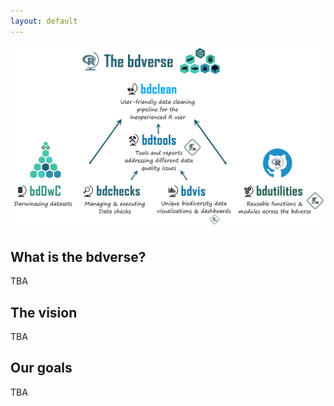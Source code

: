 ```yaml
---
layout: default
---
```


 
![The bdverse](assets/images/The-bdverse-no-line.png)
    


## What is the bdverse?

TBA

## The vision

TBA

## Our goals

TBA
